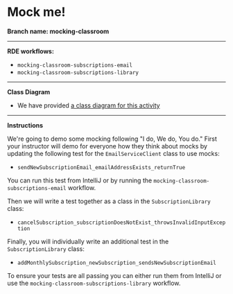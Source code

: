# Mock me!

**Branch name: mocking-classroom**

---

**RDE workflows:**
- `mocking-classroom-subscriptions-email`
- `mocking-classroom-subscriptions-library`

---

**Class Diagram**
- We have provided [a class diagram for this activity](subscriptionsCD.puml)

---

**Instructions**

We're going to demo some mocking following "I do, We do, You do." First your instructor will demo for everyone
how they think about mocks by updating the following test for the `EmailServiceClient` class to use mocks:
- `sendNewSubscriptionEmail_emailAddressExists_returnTrue`

You can run this test from IntelliJ or by running the `mocking-classroom-subscriptions-email` workflow.

Then we will write a test together as a class in the `SubscriptionLibrary` class:
- `cancelSubscription_subscriptionDoesNotExist_throwsInvalidInputException`

Finally, you will individually write an additional test in the `SubscriptionLibrary` class:
- `addMonthlySubscription_newSubscription_sendsNewSubscriptionEmail`

To ensure your tests are all passing you can either run them from IntelliJ or use the
`mocking-classroom-subscriptions-library` workflow.
